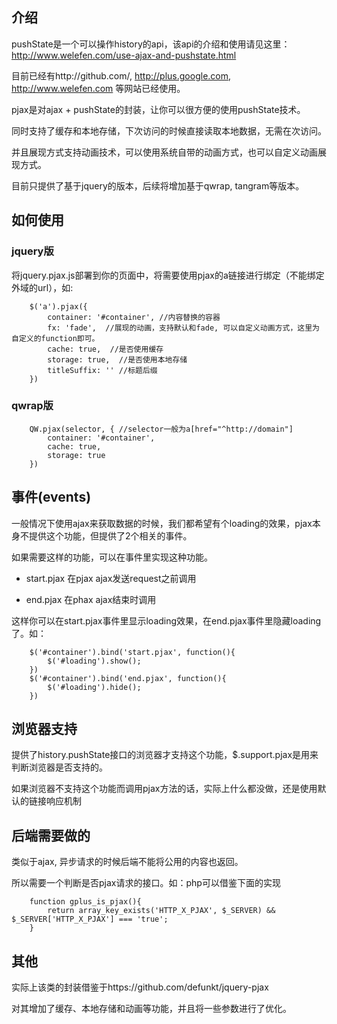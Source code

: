 ## 介绍

pushState是一个可以操作history的api，该api的介绍和使用请见这里：http://www.welefen.com/use-ajax-and-pushstate.html

目前已经有http://github.com/, http://plus.google.com, http://www.welefen.com 等网站已经使用。

pjax是对ajax + pushState的封装，让你可以很方便的使用pushState技术。

同时支持了缓存和本地存储，下次访问的时候直接读取本地数据，无需在次访问。

并且展现方式支持动画技术，可以使用系统自带的动画方式，也可以自定义动画展现方式。

目前只提供了基于jquery的版本，后续将增加基于qwrap, tangram等版本。


## 如何使用

### jquery版
将jquery.pjax.js部署到你的页面中，将需要使用pjax的a链接进行绑定（不能绑定外域的url），如:


```
	$('a').pjax({
		container: '#container', //内容替换的容器
		fx: 'fade',  //展现的动画，支持默认和fade, 可以自定义动画方式，这里为自定义的function即可。
		cache: true,  //是否使用缓存
		storage: true,  //是否使用本地存储
		titleSuffix: '' //标题后缀
	})

```
### qwrap版

```
	QW.pjax(selector, { //selector一般为a[href="^http://domain"]
		container: '#container',
		cache: true,
		storage: true
	})

```
## 事件(events)

一般情况下使用ajax来获取数据的时候，我们都希望有个loading的效果，pjax本身不提供这个功能，但提供了2个相关的事件。

如果需要这样的功能，可以在事件里实现这种功能。

* start.pjax 在pjax ajax发送request之前调用

* end.pjax 在phax ajax结束时调用

这样你可以在start.pjax事件里显示loading效果，在end.pjax事件里隐藏loading了。如：

```
	$('#container').bind('start.pjax', function(){
		$('#loading').show();
	})
	$('#container').bind('end.pjax', function(){
		$('#loading').hide();
	})
```

## 浏览器支持

提供了history.pushState接口的浏览器才支持这个功能，$.support.pjax是用来判断浏览器是否支持的。

如果浏览器不支持这个功能而调用pjax方法的话，实际上什么都没做，还是使用默认的链接响应机制

## 后端需要做的

类似于ajax, 异步请求的时候后端不能将公用的内容也返回。

所以需要一个判断是否pjax请求的接口。如：php可以借鉴下面的实现

```
	function gplus_is_pjax(){
		return array_key_exists('HTTP_X_PJAX', $_SERVER) && $_SERVER['HTTP_X_PJAX'] === 'true';
	}	
```

## 其他

实际上该类的封装借鉴于https://github.com/defunkt/jquery-pjax

对其增加了缓存、本地存储和动画等功能，并且将一些参数进行了优化。

